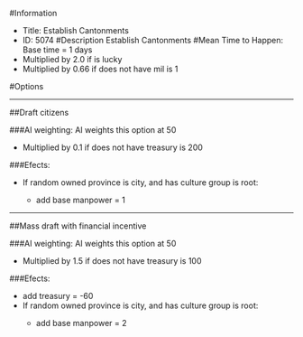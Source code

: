 #Information
 - Title: Establish Cantonments
 - ID: 5074
#Description
Establish Cantonments
#Mean Time to Happen:
Base time = 1 days
 - Multiplied by 2.0 if is lucky
 - Multiplied by 0.66 if does not have mil is 1

#Options

___
##Draft citizens

###AI weighting:
AI weights this option at 50
 - Multiplied by 0.1 if does not have treasury is 200


###Efects:<ul><li>If random owned province is city, and  has culture group is root:</li><ul><li>add base manpower = 1</li></ul></ul>

___
##Mass draft with financial incentive

###AI weighting:
AI weights this option at 50
 - Multiplied by 1.5 if does not have treasury is 100


###Efects:<ul><li>add treasury = -60</li><li>If random owned province is city, and  has culture group is root:</li><ul><li>add base manpower = 2</li></ul></ul>
